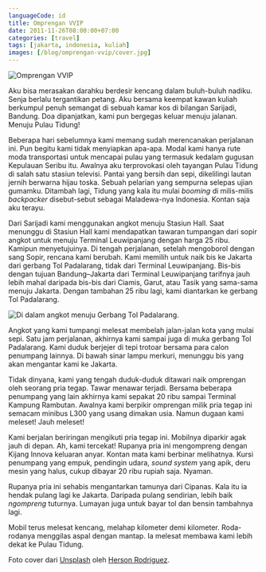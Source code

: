 ```yaml
---
languageCode: id
title: Omprengan VVIP
date: 2011-11-26T08:00:00+07:00
categories: [travel]
tags: [jakarta, indonesia, kuliah]
images: [/blog/omprengan-vvip/cover.jpg]
---
```

![Omprengan VVIP](cover.jpg)

Aku bisa merasakan darahku berdesir kencang dalam buluh-buluh nadiku. Senja berlalu tergantikan petang. Aku bersama keempat kawan kuliah berkumpul penuh semangat di sebuah kamar kos di bilangan Sarijadi, Bandung. Doa dipanjatkan, kami pun bergegas keluar menuju jalanan. Menuju Pulau Tidung!

Beberapa hari sebelumnya kami memang sudah merencanakan perjalanan ini. Pun begitu kami tidak menyiapkan apa-apa. Modal kami hanya rute moda transportasi untuk mencapai pulau yang termasuk kedalam gugusan Kepulauan Seribu itu. Awalnya aku terprovokasi oleh tayangan Pulau Tidung di salah satu stasiun televisi. Pantai yang bersih dan sepi, dikelilingi lautan jernih berwarna hijau toska. Sebuah pelarian yang sempurna selepas ujian gumamku. Ditambah lagi, Tidung yang kala itu mulai *booming* di milis-milis *backpacker* disebut-sebut sebagai Maladewa-nya Indonesia. Kontan saja aku terayu.

Dari Sarijadi kami menggunakan angkot menuju Stasiun Hall. Saat menunggu di Stasiun Hall kami mendapatkan tawaran tumpangan dari sopir angkot untuk menuju Terminal Leuwipanjang dengan harga 25 ribu. Kamipun menyetujuinya. Di tengah perjalanan, setelah mengoborol dengan sang Sopir, rencana kami berubah. Kami memilih untuk naik bis ke Jakarta dari gerbang Tol Padalarang, tidak dari Terminal Leuwipanjang. Bis-bis dengan tujuan Bandung–Jakarta dari Terminal Leuwipanjang tarifnya jauh lebih mahal daripada bis-bis dari Ciamis, Garut, atau Tasik yang sama-sama menuju Jakarta. Dengan tambahan 25 ribu lagi, kami diantarkan ke gerbang Tol Padalarang.

![Di dalam angkot menuju Gerbang Tol Padalarang.](01-dalam-angkot.jpg)

Angkot yang kami tumpangi melesat membelah jalan-jalan kota yang mulai sepi. Satu jam perjalanan, akhirnya kami sampai juga di muka gerbang Tol Padalarang. Kami duduk berjejer di tepi trotoar bersama para calon penumpang lainnya. Di bawah sinar lampu merkuri, menunggu bis yang akan mengantar kami ke Jakarta.

Tidak dinyana, kami yang tengah duduk-duduk ditawari naik omprengan oleh seorang pria tegap. Tawar menawar terjadi. Bersama beberapa penumpang yang lain akhirnya kami sepakat 20 ribu sampai Terminal Kampung Rambutan. Awalnya kami berpikir omprengan milik pria tegap ini semacam minibus L300 yang usang dimakan usia. Namun dugaan kami meleset! Jauh meleset!

Kami berjalan beriringan mengikuti pria tegap ini. Mobilnya diparkir agak jauh di depan. Ah, kami tercekat! Rupanya pria ini mengompreng dengan Kijang Innova keluaran anyar. Kontan mata kami berbinar melihatnya. Kursi penumpang yang empuk, pendingin udara, *sound system* yang apik, deru mesin yang halus, cukup dibayar 20 ribu rupiah saja. Nyaman.

Rupanya pria ini sehabis mengantarkan tamunya dari Cipanas. Kala itu ia hendak pulang lagi ke Jakarta. Daripada pulang sendirian, lebih baik *ngompreng* tuturnya. Lumayan juga untuk bayar tol dan bensin tambahnya lagi.

Mobil terus melesat kencang, melahap kilometer demi kilometer. Roda-rodanya menggilas aspal dengan mantap. Ia melesat membawa kami lebih dekat ke Pulau Tidung.

Foto cover dari [Unsplash](https://unsplash.com/photos/w8CcH9Md4vE) oleh [Herson Rodriguez](https://unsplash.com/@hero).
